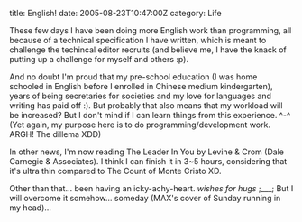 title: English!
date: 2005-08-23T10:47:00Z
category: Life

These few days I have been doing more English work than programming, all because of a technical specification I have written, which is meant to challenge the techincal editor recruits (and believe me, I have the knack of putting up a challenge for myself and others :p).

And no doubt I'm proud that my pre-school education (I was home schooled in English before I enrolled in Chinese medium kindergarten), years of being secretaries for societies and my love for languages and writing has paid off :). But probably that also means that my workload will be increased? But I don't mind if I can learn things from this experience. ^-^ (Yet again, my purpose here is to do programming/development work. ARGH! The dillema XDD)

In other news, I'm now reading The Leader In You by Levine & Crom (Dale Carnegie & Associates). I think I can finish it in 3~5 hours, considering that it's ultra thin compared to The Count of Monte Cristo XD.

Other than that… been having an icky-achy-heart. *wishes for hugs* ;\_\_\_; But I will overcome it somehow… someday (MAX's cover of Sunday running in my head)…
